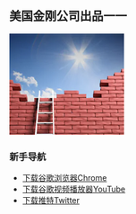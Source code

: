 ## 美国金刚公司出品一一

![image](l-w-s-athird.png)


### 新手导航
- [下载谷歌浏览器Chrome]()
- [下载谷歌视频播放器YouTube]()
- [下载推特Twitter]()
